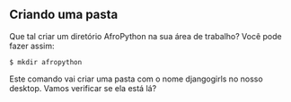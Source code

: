 ## Criando uma pasta

Que tal criar um diretório AfroPython na sua área de trabalho? Você pode fazer assim:

```
$ mkdir afropython
```

Este comando vai criar uma pasta com o nome djangogirls no nosso desktop. Vamos verificar se ela está lá?
